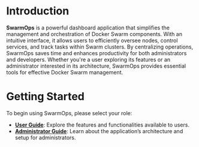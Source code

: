 # Introduction

**SwarmOps** is a powerful dashboard application that simplifies the management and orchestration of Docker Swarm components. With an intuitive interface, it allows users to efficiently oversee nodes, control services, and track tasks within Swarm clusters. By centralizing operations, SwarmOps saves time and enhances productivity for both administrators and developers. Whether you're a user exploring its features or an administrator interested in its architecture, SwarmOps provides essential tools for effective Docker Swarm management.

# Getting Started

To begin using SwarmOps, please select your role:

- **[User  Guide](../documentation/user-guide.md)**: Explore the features and functionalities available to users.
- **[Administrator Guide](../documentation/administrator-guide.md)**: Learn about the application’s architecture and setup for administrators.